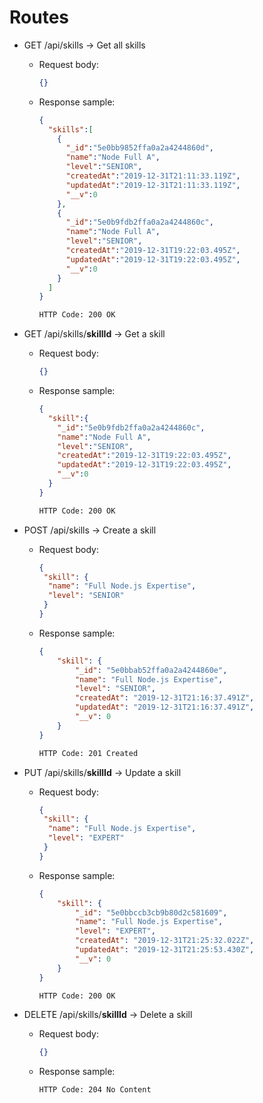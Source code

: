 # Routes

- GET /api/skills -> Get all skills
  - Request body:

    ````json
    {}
    ````

  - Response sample:

    ````json
    {
      "skills":[
        {
          "_id":"5e0bb9852ffa0a2a4244860d",
          "name":"Node Full A",
          "level":"SENIOR",
          "createdAt":"2019-12-31T21:11:33.119Z",
          "updatedAt":"2019-12-31T21:11:33.119Z",
          "__v":0
        },
        {
          "_id":"5e0b9fdb2ffa0a2a4244860c",
          "name":"Node Full A",
          "level":"SENIOR",
          "createdAt":"2019-12-31T19:22:03.495Z",
          "updatedAt":"2019-12-31T19:22:03.495Z",
          "__v":0
        }
      ]
    }
    ````

    ````bash
    HTTP Code: 200 OK
    ````

- GET /api/skills/**skillId** -> Get a skill
  - Request body:

    ````json
    {}
    ````

  - Response sample:

    ````json
    {
      "skill":{
        "_id":"5e0b9fdb2ffa0a2a4244860c",
        "name":"Node Full A",
        "level":"SENIOR",
        "createdAt":"2019-12-31T19:22:03.495Z",
        "updatedAt":"2019-12-31T19:22:03.495Z",
        "__v":0
      }
    }
    ````

    ````bash
    HTTP Code: 200 OK
    ````

- POST /api/skills -> Create a skill
  - Request body:

    ````json
    {
     "skill": {
      "name": "Full Node.js Expertise",
      "level": "SENIOR"
     }
    }
    ````

  - Response sample:

    ````json
    {
        "skill": {
            "_id": "5e0bbab52ffa0a2a4244860e",
            "name": "Full Node.js Expertise",
            "level": "SENIOR",
            "createdAt": "2019-12-31T21:16:37.491Z",
            "updatedAt": "2019-12-31T21:16:37.491Z",
            "__v": 0
        }
    }
    ````

    ````bash
    HTTP Code: 201 Created
    ````

- PUT /api/skills/**skillId** -> Update a skill
  - Request body:

    ````json
    {
     "skill": {
      "name": "Full Node.js Expertise",
      "level": "EXPERT"
     }
    }
    ````

  - Response sample:

    ````json
    {
        "skill": {
            "_id": "5e0bbccb3cb9b80d2c581609",
            "name": "Full Node.js Expertise",
            "level": "EXPERT",
            "createdAt": "2019-12-31T21:25:32.022Z",
            "updatedAt": "2019-12-31T21:25:53.430Z",
            "__v": 0
        }
    }
    ````

    ````bash
    HTTP Code: 200 OK
    ````

- DELETE /api/skills/**skillId** -> Delete a skill
  - Request body:

    ````json
    {}
    ````

  - Response sample:

    ````bash
    HTTP Code: 204 No Content
    ````
